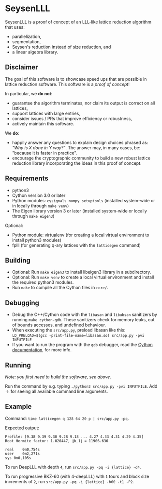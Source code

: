 # SeysenLLL

SeysenLLL is a proof of concept of an LLL-like lattice reduction algorithm that uses:

- parallelization,
- segmentation,
- Seysen's reduction instead of size reduction, and
- a linear algebra library.

## Disclaimer

The goal of this software is to showcase speed ups that are possible in lattice reduction software.
This software is a *proof of concept*!

In particular, we **do not**:

- guarantee the algorithm terminates, nor claim its output is correct on all lattices,
- support lattices with large entries,
- consider issues / PRs that improve efficiency or robustness,
- actively maintain this software.

We **do**:

- happily answer any questions to explain design choices phrased as: *"Why is X done in Y way?"*. The answer may, in many cases, be: "because it is faster in practice".
- encourage the cryptographic community to build a new robust lattice reduction library incorporating the ideas in this proof of concept.

## Requirements

- python3
- Cython version 3.0 or later
- Python modules: `cysignals numpy setuptools` (installed system-wide or in locally through `make venv`)
- The Eigen library version 3 or later (installed system-wide or locally through `make eigen3`)

Optional:

- Python module: virtualenv (for creating a local virtual environment to install python3 modules)
- fplll (for generating q-ary lattices with the `latticegen` command)

## Building

- Optional: Run `make eigen3` to install libeigen3 library in a subdirectory.
- Optional: Run `make venv` to create a local virtual environment and install the required python3 modules.
- Run `make` to compile all the Cython files in `core/`.

## Debugging

- Debug the C++/Cython code with the `libasan` and `libubsan` sanitizers by running `make cython-gdb`.
    These sanitizers check for memory leaks, out of bounds accesses, and undefined behaviour.
- When executing the `src/app.py`, preload libasan like this:
    `LD_PRELOAD=$(gcc -print-file-name=libasan.so) src/app.py -pvi INPUTFILE`
- If you want to run the program with the `gdb` debugger, read the [Cython documentation](https://cython.readthedocs.io/en/stable/src/userguide/debugging.html#running-the-debugger), for more info.

## Running

*Note: you first need to build the software, see above.*

Run the command by e.g. typing `./python3 src/app.py -pvi INPUTFILE`.
Add `-h` for seeing all available command line arguments.

## Example

Command: `time latticegen q 128 64 20 p | src/app.py -pq`.

Expected output:
```
Profile: [9.38 9.39 9.30 9.28 9.18 ... 4.27 4.33 4.31 4.29 4.35]
Root Hermite factor: 1.020447, ∥b_1∥ = 11906.636

real	0m0,754s
user	0m2,271s
sys	0m0,105s
```

To run DeepLLL with depth `4`, run `src/app.py -pq -i {lattice} -d4`.

To run progressive BKZ-60 (with 4-deepLLL) with `1` tours and block size increments of `2`, run `src/app.py -pq -i {lattice} -b60 -t1 -P2`.
